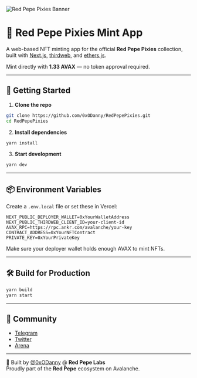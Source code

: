 ![Red Pepe Pixies Banner](https://github.com/0xODanny/RedPepePixies/blob/main/public/pixies-banner-1200x400.png?raw=true)

# 🧚 Red Pepe Pixies Mint App

A web-based NFT minting app for the official **Red Pepe Pixies** collection, built with [Next.js](https://nextjs.org/), [thirdweb](https://thirdweb.com/), and [ethers.js](https://ethers.org/).

Mint directly with **1.33 AVAX** — no token approval required.

---

## 🔧 Getting Started

1. **Clone the repo**

```bash
git clone https://github.com/0xODanny/RedPepePixies.git
cd RedPepePixies
```

2. **Install dependencies**

```bash
yarn install
```

3. **Start development**

```bash
yarn dev
```

---

## 📦 Environment Variables

Create a `.env.local` file or set these in Vercel:

```env
NEXT_PUBLIC_DEPLOYER_WALLET=0xYourWalletAddress
NEXT_PUBLIC_THIRDWEB_CLIENT_ID=your-client-id
AVAX_RPC=https://rpc.ankr.com/avalanche/your-key
CONTRACT_ADDRESS=0xYourNFTContract
PRIVATE_KEY=0xYourPrivateKey
```

Make sure your deployer wallet holds enough AVAX to mint NFTs.

---

## 🛠 Build for Production

```bash
yarn build
yarn start
```

---

## 🔗 Community

- [Telegram](https://t.me/redpepeavax1)
- [Twitter](https://twitter.com/RedPepeToken)
- [Arena](https://arena.social/RedPepeToken)

---

🙌 Built by [@0xODanny](https://github.com/0xODanny) @ **Red Pepe Labs**  
Proudly part of the **Red Pepe** ecosystem on Avalanche.
